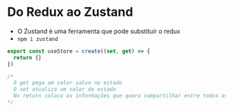# Do Redux ao Zustand

- O Zustand é uma ferramenta que pode substituir o redux
- `npm i zustand`

```ts
export const useStore = create((set, get) => {
  return {}
})

/*
  O get pega um valor salvo no estado
  O set atualiza um valor do estado
  No return coloco as informações que quero compartilhar entre todos os componentes
*/
```
